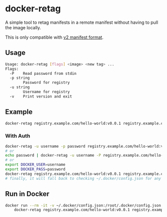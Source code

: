 # docker-retag

A simple tool to retag manifests in a remote manifest without having to pull the image locally.

This is only compatible with [v2 manifest format](https://docs.docker.com/registry/spec/manifest-v2-2/).

## Usage

```bash
Usage: docker-retag [flags] <image> <new tag> ...
Flags:
  -P    Read password from stdin
  -p string
        Password for registry
  -u string
        Username for registry
  -v    Print version and exit
```

## Example

```bash
docker-retag registry.example.com/hello-world:v0.0.1 registry.example.com/hello-world:main registry.example.com/hello-world:latest
```

### With Auth

```bash
docker-retag -u username -p password registry.example.com/hello-world:v0.0.1 registry.example.com/hello-world:main
# or
echo password | docker-retag -u username -P registry.example.com/hello-world:v0.0.1 registry.example.com/hello-world:main
# or
export DOCKER_USER=username
export DOCKER_PASS=password
docker-retag registry.example.com/hello-world:v0.0.1 registry.example.com/hello-world:main
# finally, it will fall back to checking ~/.docker/config.json for any inline auths for the registry
```

## Run in Docker

```bash
docker run --rm -it -v ~/.docker/config.json:/root/.docker/config.json:ro \
	docker-retag registry.example.com/hello-world:v0.0.1 registry.example.com/hello-world:main
```